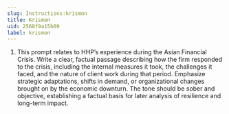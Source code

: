 ```yaml
---
slug: Instructions:krismon
title: Krismon
uid: 2568f9a15b09
label: krismon
---
```


1. This prompt relates to HHP’s experience during the Asian Financial Crisis. Write a clear, factual passage describing how the firm responded to the crisis, including the internal measures it took, the challenges it faced, and the nature of client work during that period. Emphasize strategic adaptations, shifts in demand, or organizational changes brought on by the economic downturn. The tone should be sober and objective, establishing a factual basis for later analysis of resilience and long-term impact.